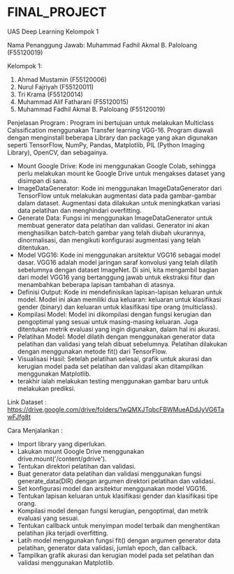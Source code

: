 # FINAL_PROJECT
UAS Deep Learning Kelompok 1


Nama Penanggung Jawab: Muhammad Fadhil Akmal B. Paloloang (F55120019)

Kelompok 1:
1. Ahmad Mustamin (F55120006)
2. Nurul Fajriyah (F55120011)
3. Tri Krama (F55120014)
4. Muhammad Alif Fatharani (F55120015)
5. Muhammad Fadhil Akmal B. Paloloang (F55120019)

Penjelasan Program :
Program ini bertujuan untuk melakukan Multiclass Calssification menggunakan Transfer learning VGG-16. Program diawali dengan menginstall beberapa Library dan package yang akan digunakan seperti TensorFlow, NumPy, Pandas, Matplotlib, PIL (Python Imaging Library), OpenCV, dan sebagainya.
- Mount Google Drive: Kode ini menggunakan Google Colab, sehingga perlu melakukan mount ke Google Drive untuk mengakses dataset yang disimpan di sana.
- ImageDataGenerator: Kode ini menggunakan ImageDataGenerator dari TensorFlow untuk melakukan augmentasi data pada gambar-gambar dalam dataset. Augmentasi data dilakukan untuk meningkatkan variasi data pelatihan dan menghindari overfitting.
- Generate Data: Fungsi ini menggunakan ImageDataGenerator untuk membuat generator data pelatihan dan validasi. Generator ini akan menghasilkan batch-batch gambar yang telah diubah ukurannya, dinormalisasi, dan mengikuti konfigurasi augmentasi yang telah ditentukan.
- Model VGG16: Kode ini menggunakan arsitektur VGG16 sebagai model dasar. VGG16 adalah model jaringan saraf konvolusi yang telah dilatih sebelumnya dengan dataset ImageNet. Di sini, kita mengambil bagian dari model VGG16 yang bertanggung jawab untuk ekstraksi fitur dan menambahkan beberapa lapisan tambahan di atasnya.
- Definisi Output: Kode ini mendefinisikan lapisan-lapisan keluaran untuk model. Model ini akan memiliki dua keluaran: keluaran untuk klasifikasi gender (binary) dan keluaran untuk klasifikasi tipe orang (multiclass).
- Kompilasi Model: Model ini dikompilasi dengan fungsi kerugian dan pengoptimal yang sesuai untuk masing-masing keluaran. Juga ditentukan metrik evaluasi yang ingin digunakan, dalam hal ini akurasi.
- Pelatihan Model: Model dilatih dengan menggunakan generator data pelatihan dan validasi yang telah dibuat sebelumnya. Pelatihan dilakukan dengan menggunakan metode fit() dari TensorFlow.
- Visualisasi Hasil: Setelah pelatihan selesai, grafik untuk akurasi dan kerugian model pada set pelatihan dan validasi akan ditampilkan menggunakan Matplotlib.
- terakhir ialah melakukan testing menggunakan gambar baru untuk melakukan prediksi.

Link Dataset : https://drive.google.com/drive/folders/1wQMXJTqbcFBWMueADdJyVG6TawFJfg8t

Cara Menjalankan :
- Import library yang diperlukan.
- Lakukan mount Google Drive menggunakan drive.mount('/content/gdrive').
- Tentukan direktori pelatihan dan validasi.
- Buat generator data pelatihan dan validasi menggunakan fungsi generate_data(DIR) dengan argumen direktori pelatihan dan validasi.
- Set konfigurasi model dan arsitektur menggunakan model VGG16.
- Tentukan lapisan keluaran untuk klasifikasi gender dan klasifikasi tipe orang.
- Kompilasi model dengan fungsi kerugian, pengoptimal, dan metrik evaluasi yang sesuai.
- Tentukan callback untuk menyimpan model terbaik dan menghentikan pelatihan jika terjadi overfitting.
- Latih model menggunakan fungsi fit() dengan argumen generator data pelatihan, generator data validasi, jumlah epoch, dan callback.
- Tampilkan grafik akurasi dan kerugian model pada set pelatihan dan validasi menggunakan Matplotlib.

